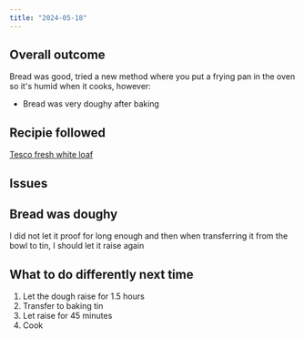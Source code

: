 ```yaml
---
title: "2024-05-18"
---
```


## Overall outcome

Bread was good, tried a new method where you put a frying pan in the oven so it's humid when it cooks, however:

* Bread was very doughy after baking

## Recipie followed

[Tesco fresh white loaf](https://realfood.tesco.com/recipes/fresh-white-loaf.html)

## Issues

## Bread was doughy

I did not let it proof for long enough and then when transferring it from the bowl to tin, I should let it raise again

## What to do differently next time

1. Let the dough raise for 1.5 hours
2. Transfer to baking tin
3. Let raise for 45 minutes
4. Cook
